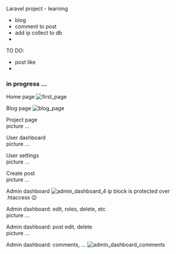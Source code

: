 
Laravel project - learning


- blog
- comment to post
- add ip collect to db
-

TO DO:
- post like
-

### in progress ...

Home page
![first_page](https://user-images.githubusercontent.com/46469418/114353450-52edf880-9b6d-11eb-8a44-58c161bfe1a8.png)

Blog page
![blog_page](https://user-images.githubusercontent.com/46469418/114354160-22f32500-9b6e-11eb-9c10-058d08575f78.png)

Project page\
picture ...

User dashboard\
picture ...

User settings\
picture ...

Create post\
picture ...





Admin dashboard
![admin_dashboard_4](https://user-images.githubusercontent.com/46469418/114918740-ba36d180-9e27-11eb-836b-4cbbd250220e.png)
ip block is protected over .htaccess 😉


Admin dashboard: edit, roles, delete, etc\
 picture ...

Admin dashboard: post edit, delete\
picture ...

Admin dashboard: comments, ...
![admin_dashboard_comments](https://user-images.githubusercontent.com/46469418/114666878-16520680-9cff-11eb-912d-166b3f12fa7b.png)
